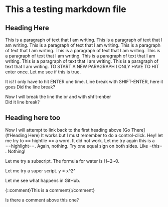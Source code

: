 # This a testing markdown file

## Heading Here

This is a paragraph of text that I am writing. This is a paragraph of text that I am writing. This is a paragraph of text that I am writing. This is a paragraph of text that I am writing. This is a paragraph of text that I am writing. This is a paragraph of text that I am writing. This is a paragraph of text that I am writing. This is a paragraph of text that I am writing. This is a paragraph of text that I am writing.  TO START A NEW PARAGRAPH I ONLY HAVE TO HIT enter once. Let me see if this is true.

It is! I only have to hit ENTER one time. Line break with SHIFT-ENTER, here it goes
Did the line break?

Now I will break the line  the br and with shfit-enber </br>
Did it line break?

## Heading here too

Now I will attempt to link back to the first heading above [Go There](#Heading Here) 
It works but I must remember to do a control-click. Hey! let me try to == hightlie == a word. It did not work. Let me try again this is a ==highlight==. Again, nothing. Try one equal sign on both sides. Like =this= . Nothing!

Let me try a subscript. The formula for water is H~2~0. 

Let me try a super script. y = x^2^ 

Let me see what happens in GitHub. 

{::comment}This is a comment{:/comment}

Is there a comment above this one?
